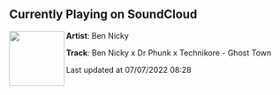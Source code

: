 ## Currently Playing on SoundCloud

[<img align="left" width="100" src="https://i1.sndcdn.com/artworks-cGX8HKmywlokAPWz-NY1CGw-t500x500.jpg">](https://soundcloud.com/bennicky/ben-nicky-x-dr-phunk-x-technikore-ghost-town)

**Artist**: Ben Nicky 

**Track**: Ben Nicky x Dr Phunk x Technikore - Ghost Town

Last updated at 07/07/2022 08:28
